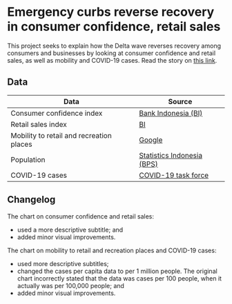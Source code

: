 # Emergency curbs reverse recovery in consumer confidence, retail sales

This project seeks to explain how the Delta wave reverses recovery among consumers and businesses by looking at consumer confidence and retail sales, as well as mobility and COVID-19 cases. Read the story on [this link](https://www.thejakartapost.com/news/2021/08/12/emergency-curbs-reverse-recovery-in-consumer-confidence-retail-sales.html).


## Data

Data | Source |  
---- | ------ |  
Consumer confidence index | [Bank Indonesia (BI)](https://www.bi.go.id/id/publikasi/laporan/Pages/SK-Juli-2021.aspx) |  
Retail sales index | [BI](https://www.bi.go.id/id/publikasi/laporan/Pages/SPE_Juni_2021.aspx) |  
Mobility to retail and recreation places | [Google](https://www.google.com/covid19/mobility/) |  
Population | [Statistics Indonesia (BPS)](https://bps.go.id/indicator/12/1886/1/jumlah-penduduk-hasil-proyeksi-menurut-provinsi-dan-jenis-kelamin.html) |  
COVID-19 cases | [COVID-19 task force](https://data.covid19.go.id/public/api/prov.json) |  


## Changelog

The chart on consumer confidence and retail sales:  
- used a more descriptive subtitle; and  
- added minor visual improvements.

The chart on mobility to retail and recreation places and COVID-19 cases:  
- used more descriptive subtitles;  
- changed the cases per capita data to per 1 million people. The original chart incorrectly stated that the data was cases per 100 people, when it actually was per 100,000 people; and  
- added minor visual improvements.
